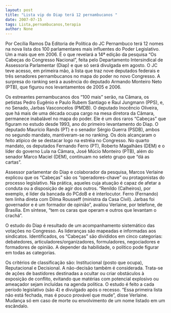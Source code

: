 ```yaml
---
layout: post
title: "Lista vip do Diap terá 12 pernambucanos "
date: 2007-07-15
tags: Lista,pernambucanos,terapia
author: None
---
```

Por Cec&iacute;lia Ramos 
Da Editoria de Pol&iacute;tica do JC
Pernambuco ter&aacute; 12 nomes na nova lista dos 100 parlamentares mais influentes do Poder Legislativo. Um a mais que em 2006. &Eacute; o que revelar&aacute; a 14&ordf; edi&ccedil;&atilde;o da pesquisa &ldquo;Os Cabe&ccedil;as do Congresso Nacional&rdquo;, feita pelo Departamento Intersindical de Assessoria Parlamentar (Diap) e que s&oacute; ser&aacute; divulgada em agosto. 
O JC teve acesso, em primeira m&atilde;o, &agrave; lista que traz nove deputados federais e tr&ecirc;s senadores pernambucanos no mapa do poder no novo Congresso. A surpresa do ranking ser&aacute; a aus&ecirc;ncia do deputado Armando Monteiro Neto (PTB), que figurou nos levantamentos de 2005 e 2006. 

Os estreantes pernambucanos dos &ldquo;100 mais&rdquo; ser&atilde;o, na C&acirc;mara, os petistas Pedro Eug&ecirc;nio e Paulo Rubem Santiago e Raul Jungmann (PPS), e, no Senado, Jarbas Vasconcelos (PMDB). 
O deputado Inoc&ecirc;ncio Oliveira, que h&aacute; mais de uma d&eacute;cada ocupa cargo na mesa diretora da C&acirc;mara, permanece inabal&aacute;vel no mapa do poder. Ele &eacute; um dos raros &ldquo;Cabe&ccedil;as&rdquo; que figuram no estudo desde 1993, ano do primeiro levantamento do Diap. 
O deputado Maur&iacute;cio Rands (PT) e o senador S&eacute;rgio Guerra (PSDB), ambos no segundo mandato, mantiveram-se no ranking. Os dois alcan&ccedil;aram o feito at&iacute;pico de se destacar logo na estr&eacute;ia no Congresso. 
No quarto mandato, os deputados Fernando Ferro (PT), Roberto Magalh&atilde;es (DEM) e o l&iacute;der do governo Lula na C&acirc;mara, Jos&eacute; M&uacute;cio Monteiro (PTB), al&eacute;m do senador Marco Maciel (DEM), continuam no seleto grupo que &ldquo;d&aacute; as cartas&rdquo;. 

Assessor parlamentar do Diap e colaborador da pesquisa, Marcos Verlaine explicou que os &ldquo;Cabe&ccedil;as&rdquo; s&atilde;o os &ldquo;operadores-chave&rdquo; ou protagonistas do processo legislativo. Na pr&aacute;tica, aqueles cuja atua&ccedil;&atilde;o &eacute; capaz de afetar a conduta ou a disposi&ccedil;&atilde;o de agir dos outros. 
&ldquo;Renildo (Calheiros), por exemplo, &eacute; l&iacute;der da bancada do PCdoB e &eacute; interlocutor. Ferro (Fernando) tem linha direta com Dilma Rousseff (ministra da Casa Civil). Jarbas foi governador e &eacute; um formador de opini&atilde;o&rdquo;, avaliou Verlaine, por telefone, de Bras&iacute;lia. Em s&iacute;ntese, &ldquo;tem os caras que operam e outros que levantam o crach&aacute;&rdquo;. 

O estudo do Diap &eacute; resultado de um acompanhamento sistem&aacute;tico das vota&ccedil;&otilde;es no Congresso. As lideran&ccedil;as s&atilde;o mapeadas e informadas aos sindicatos. Identificados, os &ldquo;Cabe&ccedil;as&rdquo; s&atilde;o divididos em cinco categorias: debatedores, articuladores/organizadores, formuladores, negociadores e formadores de opini&atilde;o. A depender da habilidade, o pol&iacute;tico pode figurar em todas as categorias. 

Os crit&eacute;rios de classifica&ccedil;&atilde;o s&atilde;o: Institucional (posto que ocupa), Reputacional e Decisional. A n&atilde;o-decis&atilde;o tamb&eacute;m &eacute; considerada. Trata-se de a&ccedil;&otilde;es de bastidores destinadas a ocultar ou criar obst&aacute;culos &agrave; exposi&ccedil;&atilde;o de conflito, evitando que mat&eacute;rias com potencial explosivo ou amea&ccedil;ador sejam inclu&iacute;das na agenda pol&iacute;tica. 
O estudo &eacute; feito a cada per&iacute;odo legislativo (s&atilde;o 4) e divulgado ap&oacute;s o recesso. &ldquo;Essa primeira lista n&atilde;o est&aacute; fechada, mas &eacute; pouco prov&aacute;vel que mude&rdquo;, disse Verlaine. Mudan&ccedil;a s&oacute; em caso de morte ou envolvimento de um nome listado em um esc&acirc;ndalo.&nbsp; 